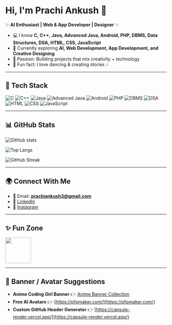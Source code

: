 # Hi, I'm Prachi Ankush 👋  

✨ **AI Enthusiast | Web & App Developer | Designer** ✨  

- 💻 I know **C, C++, Java, Advanced Java, Android, PHP, DBMS, Data Structures, DSA, HTML, CSS, JavaScript**  
- 🌱 Currently exploring **AI, Web Development, App Development, and Creative Designing**  
- 🎯 Passion: Building projects that mix creativity + technology  
- 💃 Fun fact: I love dancing & creating stories 🎶  

---

## 🌟 Tech Stack
![C](https://img.shields.io/badge/C-blue?logo=c)
![C++](https://img.shields.io/badge/C++-blue?logo=cplusplus)
![Java](https://img.shields.io/badge/Java-orange?logo=java)
![Advanced Java](https://img.shields.io/badge/Advanced%20Java-green?logo=java)
![Android](https://img.shields.io/badge/Android-darkgreen?logo=android)
![PHP](https://img.shields.io/badge/PHP-purple?logo=php)
![DBMS](https://img.shields.io/badge/DBMS-grey?logo=mysql)
![DSA](https://img.shields.io/badge/Data%20Structures-red)
![HTML](https://img.shields.io/badge/HTML-orange?logo=html5)
![CSS](https://img.shields.io/badge/CSS-blue?logo=css3)
![JavaScript](https://img.shields.io/badge/JavaScript-yellow?logo=javascript)

---

## 📊 GitHub Stats
![GitHub stats](https://github-readme-stats.vercel.app/api?username=prachi-ankush-3&show_icons=true&theme=radical)  

![Top Langs](https://github-readme-stats.vercel.app/api/top-langs/?username=prachi-ankush-3&layout=compact&theme=tokyonight)  

![GitHub Streak](https://github-readme-streak-stats.herokuapp.com/?user=prachi-ankush-3&theme=dark&hide_border=false)  

---

## 🌍 Connect With Me
- 📧 Email: **prachiankush3@gmail.com**  
- 🔗 [LinkedIn](https://www.linkedin.com/)  
- 📸 [Instagram](https://www.instagram.com/)  

---

## ✨ Fun Zone
<img src="https://media.giphy.com/media/hvRJCLFzcasrR4ia7z/giphy.gif" width="80px">

---

## 🎨 Banner / Avatar Suggestions
- **Anime Coding Girl Banner** 👉 [Anime Banner Collection](https://www.wallpaperflare.com/search?wallpaper=anime+coding)  
- **Free AI Avatars** 👉 [https://pfpmaker.com/](https://pfpmaker.com/)  
- **Custom GitHub Header Generator** 👉 [https://capsule-render.vercel.app/](https://capsule-render.vercel.app/)  
